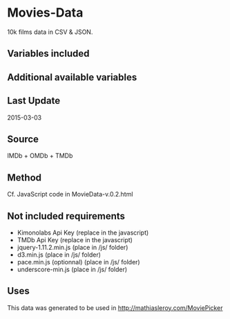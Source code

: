 # Movies-Data
10k films data in CSV & JSON.

## Variables included

## Additional available variables

## Last Update
2015-03-03

## Source
IMDb + OMDb + TMDb

## Method
Cf. JavaScript code in MovieData-v.0.2.html

## Not included requirements

- Kimonolabs Api Key (replace in the javascript)
- TMDb Api Key (replace in the javascript)
- jquery-1.11.2.min.js (place in /js/ folder)
- d3.min.js (place in /js/ folder)
- pace.min.js (optionnal) (place in /js/ folder)
- underscore-min.js (place in /js/ folder)

## Uses
This data was generated to be used in http://mathiasleroy.com/MoviePicker
